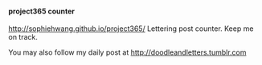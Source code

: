 #### project365 counter

http://sophiehwang.github.io/project365/
Lettering post counter. Keep me on track.

You may also follow my daily post at http://doodleandletters.tumblr.com
